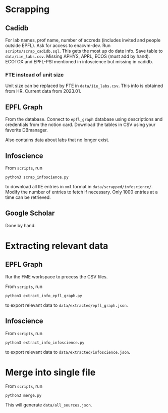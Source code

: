 # Scrapping

## Cadidb

For lab names, prof name, number of accreds (includes invited and people outside EPFL).
Ask for access to enacvm-dev.
Run `scripts/scrap_cadidb.sql`. This gets the most up do date info.
Save table to `data/iie_labs.csv`.
Missing APHYS, APRL, ECOS (must add by hand). ECOTOX and EPFL-PSI mentioned in infoscience but missing in cadidb.

### FTE instead of unit size

Unit size can be replaced by FTE in `data/iie_labs.csv`. This info is obtained from HR. Current data from 2023.01.


## EPFL Graph

From the database. Connect to `epfl_graph` database using descriptions and credentials from the notion card. Download the tables in CSV using your favorite DBmanager.


Also contains data about labs that no longer exist.


## Infoscience

From `scripts`, run
```
python3 scrap_infoscience.py
```
to download all IIE entries in `xml` format in `data/scrapped/infoscience/`. Modify the number of entries to fetch if necessary. Only 1000 entries at a time can be retrieved.


## Google Scholar

Done by hand.


# Extracting relevant data

## EPFL Graph

Rur the FME workspace to process the CSV files. 

From `scripts`, run
```
python3 extract_info_epfl_graph.py
```
to export relevant data to `data/extracted/epfl_graph.json`.


## Infoscience

From `scripts`, run
```
python3 extract_info_infoscience.py
```
to export relevant data to `data/extracted/infoscience.json`.


# Merge into single file

From `scripts`, run
```
python3 merge.py
```
This will generate `data/all_sources.json`.
